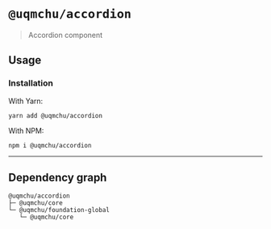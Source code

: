 # `@uqmchu/accordion`

> Accordion component

## Usage

### Installation

With Yarn:
```shell
yarn add @uqmchu/accordion
```

With NPM:
```shell
npm i @uqmchu/accordion
```

---

## Dependency graph

```shell
@uqmchu/accordion
├─ @uqmchu/core
└─ @uqmchu/foundation-global
   └─ @uqmchu/core
```

